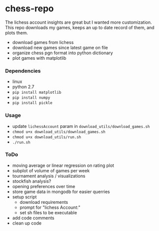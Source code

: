 # chess-repo

The lichess account insights are great but I wanted more customization. This repo downloads my games, keeps an up to date record of them, and plots them. 

- download games from lichess
- download new games since latest game on file
- organize chess pgn format into python dictionary
- plot games with matplotlib

### Dependencies

- linux
- python 2.7
- `pip install matplotlib`
- `pip install numpy`
- `pip install pickle`

### Usage

- update `lichessAccount` param in `download_utils/download_games.sh`
- `chmod u+x download_utils/download_games.sh`
- `chmod u+x download_utils/run.sh`
- `./run.sh`

### ToDo

- moving average or linear regression on rating plot
- subplot of volume of games per week
- tournament analysis / visualizations
- stockfish analysis?
- opening preferences over time
- store game data in mongodb for easier querries
- setup script
  - download requirements
  - prompt for "lichess Account:"
  - set sh files to be executable
- add code comments
- clean up code
